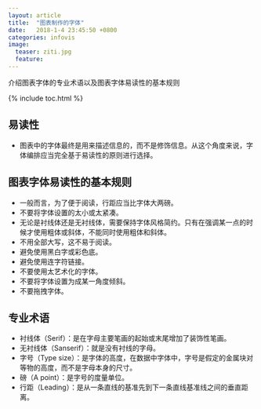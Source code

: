 ```yaml
---
layout: article
title:  "图表制作的字体"
date:   2018-1-4 23:45:50 +0800
categories: infovis
image:
  teaser: ziti.jpg
  feature: 
---
```

介绍图表字体的专业术语以及图表字体易读性的基本规则

{% include toc.html %}
## 易读性
* 图表中的字体最终是用来描述信息的，而不是修饰信息。从这个角度来说，字体编排应当完全基于易读性的原则进行选择。

## 图表字体易读性的基本规则
* 一般而言，为了便于阅读，行距应当比字体大两磅。
* 不要将字体设置的太小或太紧凑。
* 无论是衬线体还是无衬线体，需要保持字体风格简约。只有在强调某一点的时候才使用粗体或斜体，不能同时使用粗体和斜体。
* 不用全部大写，这不易于阅读。
* 避免使用黑白字或彩色底。
* 避免使用连字符链接。
* 不要使用太艺术化的字体。
* 不要将字体设置为成某一角度倾斜。
* 不要拖拽字体。

## 专业术语
* 衬线体（Serif）：是在字母主要笔画的起始或末尾增加了装饰性笔画。
* 无衬线体（Sanserif）：就是没有衬线的字母。
* 字号（Type size）：是字体的高度，在数据中字体中，字号是假定的金属块对等物的高度，而不是字母本身的尺寸。
* 磅（A point）：是字号的度量单位。
* 行距（Leading）：是从一条直线的基准先到下一条直线基准线之间的垂直距离。







